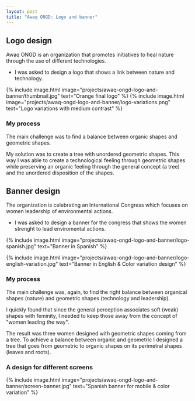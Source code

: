 ```yaml
---
layout: post
title: "Awaq ONGD: Logo and banner"
---
```


## Logo design

Awaq ONGD is an organization that promotes initiatives to heal nature through the use of different technologies.

- I was asked to design a logo that shows a link between nature and technology.

{% include image.html image="projects/awaq-ongd-logo-and-banner/thumbnail.jpg" text="Orange final logo" %}
{% include image.html image="projects/awaq-ongd-logo-and-banner/logo-variations.png" text="Logo variations with medium contrast" %}

### My process

The main challenge was to find a balance between organic shapes and geometric shapes.

My solution was to create a tree with unordered geometric shapes. This way I was able to create a technological feeling through geometric shapes while preserving an organic feeling through the general concept (a tree) and the unordered disposition of the shapes.

## Banner design

The organization is celebrating an International Congress which focuses on women leadership of environmental actions.

- I was asked to design a banner for the congress that shows the women strenght to lead enviromental actions.

{% include image.html image="projects/awaq-ongd-logo-and-banner/logo-spanish.jpg" text="Banner in Spanish" %}

{% include image.html image="projects/awaq-ongd-logo-and-banner/logo-english-variation.jpg" text="Banner in English & Color variation design" %}

### My process

The main challenge was, again, to find the right balance between organical shapes (nature) and geometric shapes (technology and leadership).

I quickly found that since the general perception associates soft (weak) shapes with feminity, I needed to keep those away from the concept of "women leading the way".

The result was three women designed with geometric shapes coming from a tree. To achieve a balance between organic and geometric I designed a tree that goes from geometric to organic shapes on its perimetral shapes (leaves and roots).

### A design for different screens

{% include image.html image="projects/awaq-ongd-logo-and-banner/screen-banner.jpg" text="Spanish banner for mobile & color variation" %}
